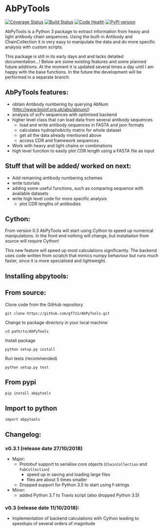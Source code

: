 AbPyTools
=========

[![Coverage Status](https://coveralls.io/repos/github/gf712/AbPyTools/badge.svg?branch=master)](https://coveralls.io/github/gf712/AbPyTools?branch=master)
[![Build Status](https://travis-ci.org/gf712/AbPyTools.svg?branch=master)](https://travis-ci.org/gf712/AbPyTools)
[![Code Health](https://landscape.io/github/gf712/AbPyTools/master/landscape.svg?style=flat)](https://landscape.io/github/gf712/AbPyTools/master)
[![PyPI version](https://badge.fury.io/py/AbPyTools.svg)](https://badge.fury.io/py/AbPyTools)

AbPyTools is a Python 3 package to extract information from heavy and light antibody chain sequences. Using the built-in
Antibody and ChainCollection it is very easy to manipulate the data and do more specific analysis with custom scripts.

This package is still in its early days and and lacks detailed documentation...!
Below are some existing features and some planned future additions.
At the moment it is updated several times a day until I am happy with the base functions. In the future the development 
will be performed in a separate branch.

AbPyTools features:
- 
- obtain Antibody numbering by querying AbNum (http://www.bioinf.org.uk/abs/abnum/)
- analysis of scFv sequences with optimised backend
- higher level class that can load data from several antibody sequences
  - load and write antibody sequences in FASTA and json formats
  - calculates hydrophobicity matrix for whole dataset
  - get all the data already mentioned above
  - access CDR and framework sequences
- Work with heavy and light chains or combinations 
- high level function to easily plot CDR length using a FASTA file as input

Stuff that will be added/ worked on next:
- 
- Add remaining antibody numbering schemes
- write tutorials
- adding some useful functions, such as comparing sequence with available datasets
- write high level code for more specific analysis
  - plot CDR lengths of antibodies
  
Cython:
-
From version 0.3 AbPyTools will start using Cython to speed up numerical manipulations.
In the front end nothing will change, but installation from source will require Cython!

This new feature will speed up most calculations significantly. The backend uses code written 
from scratch that mimics numpy behaviour but runs much faster, since it is more specialised and lightweight.

Installing abpytools:
-

## From source:

Clone code from the GitHub repository

`git clone https://github.com/gf712/AbPyTools.git`

Change to package directory in your local machine

`cd path/to/AbPyTools`

Install package

`python setup.py install`

Run tests (recommended)

`python setup.py test`

## From pypi

`pip install abpytools` 

Import to python
-
`import abpytools`

Changelog:
-
### v0.3.1 (release date 27/10/2018)
 - Major:
   - Protobuf support to serialise core objects (`ChainCollection` and `FabCollection`)
     - speed up in saving and loading large files
     - files are about 5 times smaller
   - Dropped support for Python 3.5 to start using f-strings
 - Minor:
   - added Python 3.7 to Travis script (also dropped Python 3.5)
### v0.3 (release date 11/10/2018):
 - Implementation of backend calculations with Cython leading to speedups of several orders of magnitude